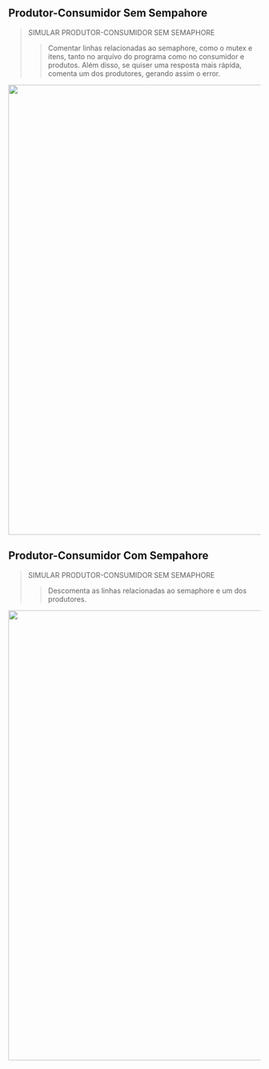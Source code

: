 

## Produtor-Consumidor Sem Sempahore

>SIMULAR PRODUTOR-CONSUMIDOR SEM SEMAPHORE
>>Comentar linhas relacionadas ao semaphore, como o mutex e itens, tanto no arquivo do programa como no consumidor e produtos. Além disso, se quiser uma resposta mais rápida, comenta um dos produtores, gerando assim o error. 

<img src="https://j.gifs.com/L7X3L4.gif" width="900" heigth="650"/>


## Produtor-Consumidor Com Sempahore

>SIMULAR PRODUTOR-CONSUMIDOR SEM SEMAPHORE
>>Descomenta as linhas relacionadas ao semaphore e um dos produtores.

<img src="https://j.gifs.com/OM13WN.gif" width="900" heigth="650"/>

